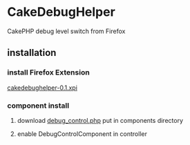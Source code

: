 CakeDebugHelper
===============

CakePHP debug level switch from Firefox

installation
------------

### install Firefox Extension

[cakedebughelper-0.1.xpi](http://github.com/downloads/tenkoma/CakeDebugHelper/cakedebughelper-0.1.xpi)

### component install
1. download [debug_control.php](http://github.com/tenkoma/CakeDebugHelper/raw/master/cakephp/app/controllers/components/debug_control.php) put in components directory
2. enable DebugControlComponent in controller

    <?php
    class FooController extends AppController {
        var $components = array(
            'DebugControl',
        );
    }

